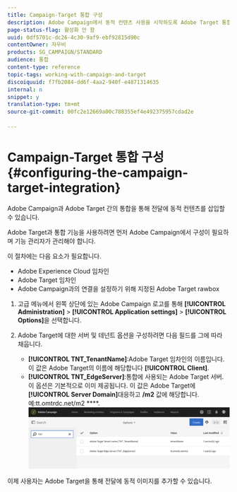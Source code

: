 ```yaml
---
title: Campaign-Target 통합 구성
description: Adobe Campaign에서 동적 컨텐츠 사용을 시작하도록 Adobe Target 통합을 구성하는 방법을 알아봅니다.
page-status-flag: 활성화 안 함
uuid: 0df5701c-dc26-4c30-9af9-ebf92815d90c
contentOwner: 자우비
products: SG_CAMPAIGN/STANDARD
audience: 통합
content-type: reference
topic-tags: working-with-campaign-and-target
discoiquuid: f7fb2084-dd6f-4aa2-940f-e4871314635
internal: n
snippet: y
translation-type: tm+mt
source-git-commit: 00fc2e12669a00c788355ef4e492375957cdad2e

---
```



# Campaign-Target 통합 구성{#configuring-the-campaign-target-integration}

Adobe Campaign과 Adobe Target 간의 통합을 통해 전달에 동적 컨텐츠를 삽입할 수 있습니다.

Adobe Target과 통합 기능을 사용하려면 먼저 Adobe Campaign에서 구성이 필요하며 기능 관리자가 관리해야 합니다.

이 절차에는 다음 요소가 필요합니다.

* Adobe Experience Cloud 임차인
* Adobe Target 임차인
* Adobe Campaign과의 연결을 설정하기 위해 지정된 Adobe Target rawbox

1. 고급 메뉴에서 왼쪽 상단에 있는 Adobe Campaign 로고를 통해 **[!UICONTROL Administration]** &gt; **[!UICONTROL Application settings]** &gt; **[!UICONTROL Options]**&#x200B;을 선택합니다.
1. Adobe Target에 대한 서버 및 테넌트 옵션을 구성하려면 다음 필드를 그에 따라 채웁니다.

   * **[!UICONTROL TNT_TenantName]**:Adobe Target 임차인의 이름입니다. 이 값은 Adobe Target의 이름에 해당합니다 **[!UICONTROL Client]**.
   * **[!UICONTROL TNT_EdgeServer]**:통합에 사용되는 Adobe Target 서버. 이 옵션은 기본적으로 이미 제공됩니다. 이 값은 Adobe Target에 **[!UICONTROL Server Domain]**&#x200B;대응하고 **/m2** 값에 해당합니다. 예:tt.omtrdc.net/m2 ****.
   ![](assets/tar_options.png)

이제 사용자는 Adobe Target을 통해 전달에 동적 이미지를 추가할 수 있습니다.
